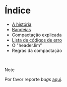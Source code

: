 # Índice

* [A história](https://github.com/duckafire/lim/blob/main/docs/a-historia.md)
* [Bandeias](https://github.com/duckafire/lim/blob/main/docs/bandeiras.md)
* Compactação explicada
* [Lista de códigos de erro](https://github.com/duckafire/lim/blob/main/docs/codigos-de-erro)
* O "header.lim"
* Regras da compactação

<br>

> [!NOTE]
> Por favor reporte *bugs* [aqui](https://github.com/duckafire/LIM/issues "Github issues").

<br>
